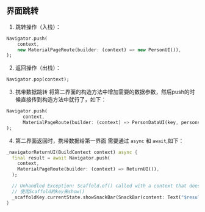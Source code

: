 ## 界面跳转

1. 跳转操作（入栈）：
```dart
Navigator.push(
    context,
    new MaterialPageRoute(builder: (context) => new PersonUI()),
);
```

2. 返回操作（出栈）：
```dart
Navigator.pop(context);
```

3. 携带数据跳转
将第二界面的构造方法中增加需要的数据参数，然后push的时候直接传到构造方法中就行了，如下：
```dart
Navigator.push(
      context,
      MaterialPageRoute(builder: (context) => PersonDataUI(key, persons[index])),
);
```

4. 第二界面返回时，携带数据给第一界面
需要通过 `async` 和 `await`,如下：
```dart
_navigatorReturnUI(BuildContext context) async {
  final result = await Navigator.push(
    context,
    MaterialPageRoute(builder: (context) => ReturnUI()),
  );

  // Unhandled Exception: Scaffold.of() called with a context that does not contain a Scaffold.
  // 使用Scaffold的key来show()
  _scaffoldKey.currentState.showSnackBar(SnackBar(content: Text("$result")));
}
```